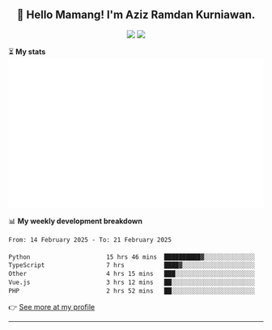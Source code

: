 <h2 align="center">👋 Hello Mamang! I'm Aziz Ramdan Kurniawan.</h2>  
<p align="center">
  <img src="https://komarev.com/ghpvc/?username=azizramdan">
  <img src="https://wakatime.com/badge/user/90056fa0-4c31-4eca-954e-2a3ac05896f9.svg">
</p>
    
⏳ **My stats**  
![](https://raw.githubusercontent.com/azizramdan/github-stats/master/generated/overview.svg#gh-dark-mode-only)

📊 **My weekly development breakdown**
<!--START_SECTION:waka-->

```txt
From: 14 February 2025 - To: 21 February 2025

Python                     15 hrs 46 mins  ██████████▓░░░░░░░░░░░░░░   42.14 %
TypeScript                 7 hrs           ████▓░░░░░░░░░░░░░░░░░░░░   18.72 %
Other                      4 hrs 15 mins   ███░░░░░░░░░░░░░░░░░░░░░░   11.35 %
Vue.js                     3 hrs 12 mins   ██░░░░░░░░░░░░░░░░░░░░░░░   08.58 %
PHP                        2 hrs 52 mins   ██░░░░░░░░░░░░░░░░░░░░░░░   07.68 %
```

<!--END_SECTION:waka-->
👉 [See more at my profile](https://wakatime.com/@azizramdan)
***
